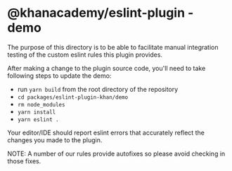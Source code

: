 # @khanacademy/eslint-plugin - demo

The purpose of this directory is to be able to facilitate manual integration testing of
the custom eslint rules this plugin provides.

After making a change to the plugin source code, you'll need to take following steps to
update the demo:
- run `yarn build` from the root directory of the repository
- `cd packages/eslint-plugin-khan/demo`
- `rm node_modules`
- `yarn install`
- `yarn eslint .`

Your editor/IDE should report eslint errors that accurately reflect the changes you made
to the plugin.

NOTE: A number of our rules provide autofixes so please avoid checking in those fixes.
